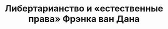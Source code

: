 ---
title: Либертарианство и «естественные права» Фрэнка ван Дана
layout: Libertarianstvo i «estestvennye prava» Frenka van Dana
url: books/libertarianstvo-i-estestvennye prava-frenka-van-dana/
---